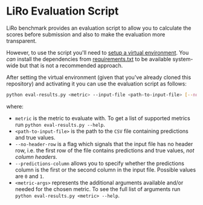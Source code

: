 # LiRo Evaluation Script #

LiRo benchmark provides an evaluation script to allow you to calculate the scores before submission and also to make the evaluation more transparent.

However, to use the script you'll need to [setup a virtual environment](https://docs.python.org/3/library/venv.html). You _can_ install the dependencies from [requirements.txt](./requirements.txt "Requirements file") to be available system-wide but that is not a recommended approach.

After setting the virtual environment (given that you've already cloned this repository) and activating it you can use the evaluation script as follows:
```sh
python eval-results.py <metric> --input-file <path-to-input-file> [--no-header-row] [--predictions-column] [<metric-args>]
```
where:
- `metric` is the metric to evaluate with. To get a list of supported metrics run `python eval-results.py --help`.
- `<path-to-input-file>` is the path to the `CSV` file containing predictions and true values.
- `--no-header-row` is a flag which signals that the input file has no header row, i.e. the first row of the file contains predictions and true values, *not column headers*.
- `--predictions-column` allows you to specify whether the predictions column is the first or the second column in the input file. Possible values are `0` and `1`.
- `<metric-args>` represents the additional arguments available and/or needed for the chosen metric. To see the full list of arguments run `python eval-results.py <metric> --help`.
